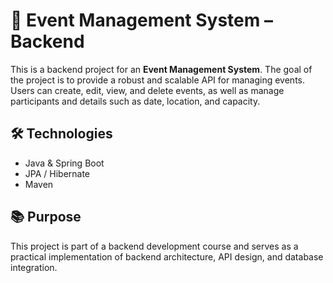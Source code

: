 # 📅 Event Management System – Backend

This is a backend project for an **Event Management System**. The goal of the project is to provide a robust and scalable API for managing events. Users can create, edit, view, and delete events, as well as manage participants and details such as date, location, and capacity.

## 🛠️ Technologies

- Java & Spring Boot
- JPA / Hibernate
- Maven

## 📚 Purpose

This project is part of a backend development course and serves as a practical implementation of backend architecture, API design, and database integration.